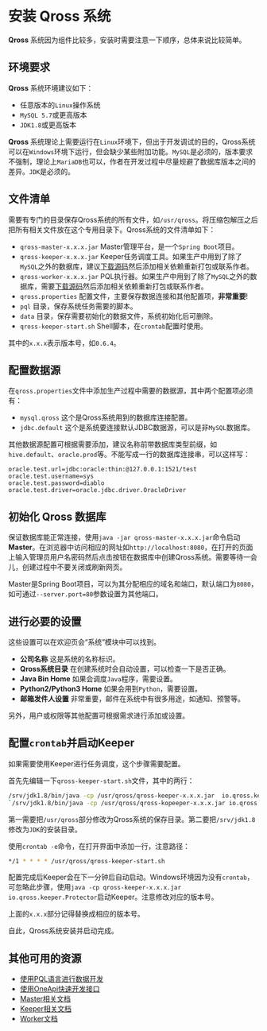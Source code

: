 # 安装 Qross 系统

**Qross** 系统因为组件比较多，安装时需要注意一下顺序，总体来说比较简单。

## 环境要求

**Qross** 系统环境建议如下：

* 任意版本的`Linux`操作系统
* `MySQL 5.7`或更高版本
* `JDK1.8`或更高版本

**Qross** 系统理论上需要运行在`Linux`环境下，但出于开发调试的目的，Qross系统可以在`Windows`环境下运行，但会缺少某些附加功能。`MySQL`是必须的，版本要求不强制，理论上`MariaDB`也可以，作者在开发过程中尽量规避了数据库版本之间的差异。`JDK`是必须的。

## 文件清单

需要有专门的目录保存Qross系统的所有文件，如`/usr/qross`。将压缩包解压之后把所有相关文件放在这个专用目录下。Qross系统的文件清单如下：

* `qross-master-x.x.x.jar` Master管理平台，是一个`Spring Boot`项目。
* `qross-keeper-x.x.x.jar` Keeper任务调度工具。如果生产中用到了除了`MySQL`之外的数据库，建议[下载源码](https://github.com/qross-io/Keeper)然后添加相关依赖重新打包或联系作者。
* `qross-worker-x.x.x.jar` PQL执行器。如果生产中用到了除了`MySQL`之外的数据库，需要[下载源码](https://github.com/qross-io/Worker)然后添加相关依赖重新打包或联系作者。
* `qross.properties` 配置文件，主要保存数据连接和其他配置项，**非常重要**!
* `pql` 目录，保存系统任务需要的脚本。
* `data` 目录，保存需要初始化的数据文件，系统初始化后可删除。
* `qross-keeper-start.sh` Shell脚本，在`crontab`配置时使用。

其中的`x.x.x`表示版本号，如`0.6.4`。

## 配置数据源

在`qross.properties`文件中添加生产过程中需要的数据源，其中两个配置项必须有：

* `mysql.qross` 这个是Qross系统用到的数据库连接配置。
* `jdbc.default` 这个是系统要连接默认JDBC数据源，可以是非`MySQL`数据库。

其他数据源配置可根据需要添加，建议名称前带数据库类型前缀，如`hive.default`、`oracle.prod`等。不能写成一行的数据库连接串，可以这样写：
```properties
oracle.test.url=jdbc:oracle:thin:@127.0.0.1:1521/test
oracle.test.username=sys
oracle.test.password=diablo
oracle.test.driver=oracle.jdbc.driver.OracleDriver
```

## 初始化 Qross 数据库

保证数据库能正常连接，使用`java -jar qross-master-x.x.x.jar`命令启动 **Master**。在浏览器中访问相应的网址如`http://localhost:8080`，在打开的页面上输入管理员用户名密码然后点击按钮在数据库中创建Qross系统。需要等待一会儿，创建过程中不要关闭或刷新网页。

Master是Spring Boot项目，可以为其分配相应的域名和端口，默认端口为`8080`，如可通过`--server.port=80`参数设置为其他端口。

## 进行必要的设置

这些设置可以在欢迎页会“系统”模块中可以找到。

* **公司名称** 这是系统的名称标识。
* **Qross系统目录** 在创建系统时会自动设置，可以检查一下是否正确。
* **Java Bin Home** 如果会调度`Java`程序，需要设置。
* **Python2/Python3 Home** 如果会用到`Python`，需要设置。
* **邮箱发件人设置** 非常重要，邮件在系统中有很多用途，如通知、预警等。

另外，用户或权限等其他配置可根据需求进行添加或设置。

## 配置`crontab`并启动Keeper

如果需要使用Keeper进行任务调度，这个步骤需要配置。

首先先编辑一下`qross-keeper-start.sh`文件，其中的两行：
```sh
/srv/jdk1.8/bin/java -cp /usr/qross/qross-keeper-x.x.x.jar  io.qross.keeper.Protector
`/srv/jdk1.8/bin/java -cp /usr/qross/qross-kopeeper-x.x.x.jar io.qross.keeper.Inspector >> "/usr/qross/keeper/beats/${day}.log" 2>&1`
```

第一需要把`/usr/qross`部分修改为Qross系统的保存目录。第二要把`/srv/jdk1.8`修改为`JDK`的安装目录。

使用`crontab -e`命令，在打开界面中添加一行，注意路径：
```sh
*/1 * * * * /usr/qross/qross-keeper-start.sh
```

配置完成后Keeper会在下一分钟后自动启动。Windows环境因为没有`crontab`，可忽略此步骤，使用`java -cp qross-keeper-x.x.x.jar io.qross.keeper.Protector`启动Keeper。注意修改对应的版本号。

上面的`x.x.x`部分记得替换成相应的版本号。

自此，Qross系统安装并启动完成。


## 其他可用的资源

* [使用PQL语言进行数据开发](/pql/use-pql)
* [使用OneApi快速开发接口](/oneapi/quick)
* [Master相关文档](/master/overview)
* [Keeper相关文档](/keeper/overview)
* [Worker文档](/pql/worker)